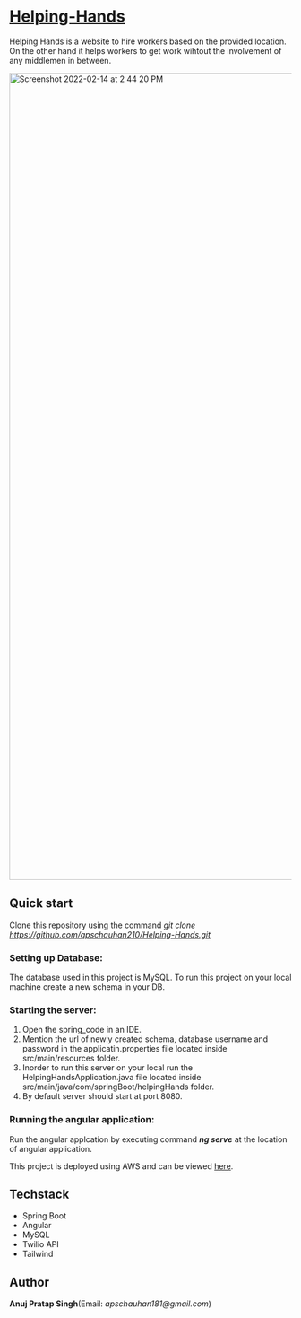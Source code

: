 # [Helping-Hands](http://hhands.s3-website.us-east-2.amazonaws.com/helpingHands)

Helping Hands is a website to hire workers based on the provided location. <br />
On the other hand it helps workers to get work wihtout the involvement of any middlemen in between. 

<img width="1439" alt="Screenshot 2022-02-14 at 2 44 20 PM" src="https://user-images.githubusercontent.com/78496622/153834510-8bb290d0-5135-4d4a-9720-58ac932cbc46.png">

## Quick start

Clone this repository using the command _git clone https://github.com/apschauhan210/Helping-Hands.git_

### Setting up Database:

The database used in this project is MySQL.
To run this project on your local machine create a new schema in your DB.

### Starting the server:

1. Open the spring_code in an IDE.
2. Mention the url of newly created schema, database username and password in the applicatin.properties file located inside src/main/resources folder.
3. Inorder to run this server on your local run the HelpingHandsApplication.java file located inside src/main/java/com/springBoot/helpingHands folder.
4. By default server should start at port 8080.

### Running the angular application:

Run the angular applcation by executing command _**ng serve**_ at the location of angular application.


This project is deployed using AWS and can be viewed [here](http://hhands.s3-website.us-east-2.amazonaws.com/helpingHands).

## Techstack

* Spring Boot
* Angular
* MySQL
* Twilio API
* Tailwind

## Author

**Anuj Pratap Singh**(Email: _apschauhan181@gmail.com_)


